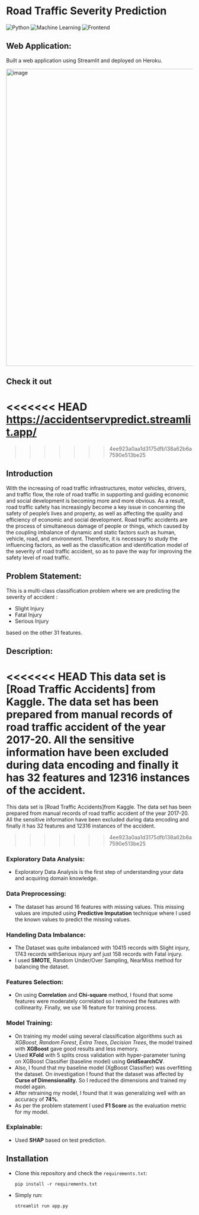 # Road Traffic Severity Prediction
![Python](https://img.shields.io/badge/Python-3.8.10-blue.svg)
![Machine Learning](https://img.shields.io/badge/Machine%20Learning-XGBoost-orange)
![Frontend](https://img.shields.io/badge/Framework-Streamlit-red)


## Web Application: 
Built a web application using Streamlit and deployed on Heroku.

<img width="800" alt="image" src="doc/Demo.gif">


## Check it out
<<<<<<< HEAD
https://accidentservpredict.streamlit.app/
=======

>>>>>>> 4ee923a0aa1d3175dfb138a62b6a7590e513be25

## Introduction
With the increasing of road traffic infrastructures, motor vehicles, drivers, and traffic flow, the role of road traffic in supporting and guiding economic and social development is becoming more and more obvious. As a result, road traffic safety has increasingly become a key issue in concerning the safety of people’s lives and property, as well as affecting the quality and efficiency of economic and social development. Road traffic accidents are the process of simultaneous damage of people or things, which caused by the coupling imbalance of dynamic and static factors such as human, vehicle, road, and environment. Therefore, it is necessary to study the influencing factors, as well as the classification and identification model of the severity of road traffic accident, so as to pave the way for improving the safety level of road traffic.

## Problem Statement: 
This is a multi-class classification problem where we are predicting the severity of accident :
* Slight Injury
* Fatal Injury
* Serious Injury

based on the other 31 features.

## Description: 
<<<<<<< HEAD
This data set is [Road Traffic Accidents] from Kaggle. The data set has been prepared from manual records of road traffic accident of the year 2017-20. All the sensitive information have been excluded during data encoding and finally it has 32 features and 12316 instances of the accident.
=======
This data set is [Road Traffic Accidents]from Kaggle. The data set has been prepared from manual records of road traffic accident of the year 2017-20. All the sensitive information have been excluded during data encoding and finally it has 32 features and 12316 instances of the accident.
>>>>>>> 4ee923a0aa1d3175dfb138a62b6a7590e513be25

### Exploratory Data Analysis:
* Exploratory Data Analysis is the first step of understanding your data and acquiring domain knowledge. 

### Data Preprocessing:
* The dataset has around 16 features with missing values. This missing values are imputed using **Predictive Imputation** technique where I used the known values to predict the missing values.

### Handeling Data Imbalance:
* The Dataset was quite imbalanced with 10415 records with Slight injury, 1743 records withSerious injury anf just 158 records with Fatal injury.
* I used **SMOTE**, Random Under/Over Sampling, NearMiss method for balancing the dataset. 

### Features Selection:
* On using **Correlation** and **Chi-square** method, I found that some features were moderately correlated so I removed the features with collinearity. Finally, we use 16 feature for training process.

### Model Training:
* On training my model using several classification algorithms such as *XGBoost*, *Random Forest*, *Extra Trees*, *Decision Trees*, the model trained with **XGBoost** gave good results and less memory. 
* Used **KFold** with 5 splits cross validation with hyper-parameter tuning on XGBoost Classifier (baseline model) using **GridSearchCV**.
* Also, I found that my baseline model (XgBoost Classifier) was overfitting the dataset. On investigation I found that the dataset was affected by **Curse of Dimensionality**. So I reduced the dimensions and trained my model again.
* After retraining my model, I found that it was generalizing well with an accuracy of **74%**.
* As per the problem statement I used **F1 Score** as the evaluation metric for my model.

### Explainable: 
* Used **SHAP** based on test prediction.

## Installation

* Clone this repository and check the ```requirements.txt```:
    ```shell
    pip install -r requirements.txt
    ```
* Simply run:    
    ```shell
    streamlit run app.py
    ```








